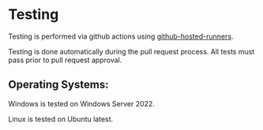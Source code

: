 # Testing
Testing is performed via github actions using [github-hosted-runners](https://docs.github.com/en/actions/using-github-hosted-runners/about-github-hosted-runners).  

Testing is done automatically during the pull request process. All tests must pass prior to pull request approval.  


## Operating Systems:

Windows is tested on Windows Server 2022.  

Linux is tested on Ubuntu latest.  